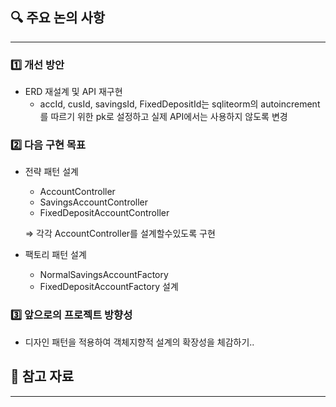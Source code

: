## **🔍 주요 논의 사항**

---

### 1️⃣ 개선 방안

- ERD 재설계 및 API 재구현
    - accId, cusId, savingsId, FixedDepositId는 sqliteorm의 autoincrement를 따르기 위한 pk로 설정하고 실제 API에서는 사용하지 않도록 변경

### 2️⃣ 다음 구현 목표

- 전략 패턴 설계
    - AccountController
    - SavingsAccountController
    - FixedDepositAccountController
    
    ⇒ 각각 AccountController를 설계할수있도록 구현
    
- 팩토리 패턴 설계
    - NormalSavingsAccountFactory
    - FixedDepositAccountFactory 설계

### 3️⃣ 앞으로의 프로젝트 방향성

- 디자인 패턴을 적용하여 객체지향적 설계의 확장성을 체감하기..

## **📎 참고 자료**

---